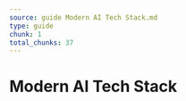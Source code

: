 ```yaml
---
source: guide Modern AI Tech Stack.md
type: guide
chunk: 1
total_chunks: 37
---
```


# Modern AI Tech Stack